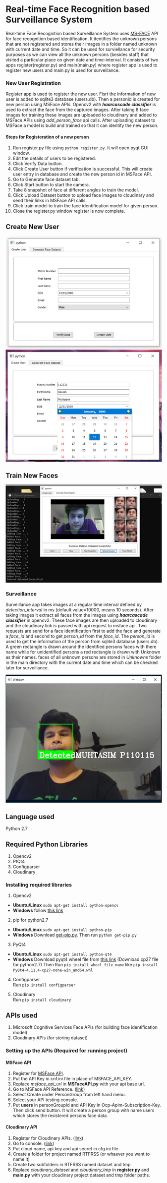 # Real-time Face Recognition based Surveillance System

Real-time Face Recognition based Surveillance System uses [MS-FACE](https://azure.microsoft.com/en-in/services/cognitive-services/face/) API for face recognition based identification. It itentifies the unknown persons that are not registered and stores their images in a folder named unknown with current date and time. So it can be used for surviellance for security purposes as we can view all the unknown persons (besides staff) that visited a particular place on given date and time-interval. It consists of two apps register(register.py) and main(main.py) where register app is used to register new users and main.py is used for surveillance.  

### New User Registration
Register app is used to register the new user. Fisrt the information of new user is added to sqlite3 database (users.db). Then a personid is created for new person using MSFace APIs. Opencv2 with ***haarcascade classifier*** is used to extract the face from the captured images. After taking 8 face images for training these images are uploaded to cloudinary and added to MSFace APIs using *add_person_face* api calls. After uploading dataset to MSFace a model is build and trained so that it can identify the new person.


#### Steps for Registeration of a new person
1. Run register.py file using ```python register.py```. It will open pyqt GUI window.
2. Edit the details of users to be registered.
3. Click Verify Data button.
4. Click Create User button if verification is successful. This will create user entry in database and create the new person id in MSFace API.
5. Go to Generate face dataset tab.
6. Click Start button to start the camera.
7. Take 8 snapshot of face at different angles to train the model.
8. Click Upload Dataset button to upload face images to cloudinary and send their links in MSFace API calls.
9. Click train model to train the face identification model for given person.
10. Close the register.py window register is now complete.

## Create New User
![register1](/5.png)
![register1](/3.png)

## Train New Faces
![register2](/1.png)


### Surveillance
Surveillance app takes images at a regular time interval defined by *detection_interval* in ms (default value=10000, means 10 seconds). After taking images it extract all faces from the images using ***haarcascade classifier***  in opencv2. These face images are then uploaded to cloudinary and the cloudinary link is passed with api request to msface api. Two requests are send for a face identification first to add the face and generate a *face_id* and second to get *person_id* from the *face_id*. The *person_id* is used to get the information of the person from sqlite3 database (users.db). A green rectangle is drawn around the identified persons faces with there name while for unidentified persons a red rectangle is drawn with Unknown as their names. faces of all unknown persons are stored in *Unknowns* folder in the main directory with the current date and time which can be checked later for surveillance.

![main1](/4.png)

 
## Language used

 Python 2.7

## Required Python Libraries
 1. Opencv2
 2. PtQt4
 4. Configparser
 5. Cloudinary
 
 ### Installing required libraries
 1. Opencv2
  * **Ubuntu/Linux** ```sudo apt-get install python-opencv```
  * **Windows** follow [this link](http://opencvpython.blogspot.in/2012/05/install-opencv-in-windows-for-python.html)
    
 2. pip for python2.7
  * **Ubuntu/Linux** ```sudo apt-get install python-pip```
  * **Windows** Download [get-pip.py](https://bootstrap.pypa.io/get-pip.py). Then run ```python get-pip.py```
 
 3. PyQt4
  * **Ubuntu/Linux** ```sudo apt-get install python-qt4``` 
  * **Windows**  Download pyqt4 wheel file from [this link](https://www.lfd.uci.edu/~gohlke/pythonlibs/#pyqt4) (Download cp27 file for python2.7) Then Run ```pip install wheel_file_name``` like ```pip install PyQt4-4.11.4-cp27-none-win_amd64.whl```
        
 4. Configparser <br/>
  Run ```pip install configparser```
    
 5. Cloudinary <br/>
  Run ```pip install cloudinary```
  
 
## APIs used
 1. Microsoft Cognitive Services Face APIs (for building face identification model)
 2. Cloudinary APIs (for storing dataset)
 
### Setting up the APIs (Required for running project)
#### MSFace API
 1. Register for [MSFace API](https://azure.microsoft.com/en-in/services/cognitive-services/face/).
 2. Put the API Key in cnf.ini file in place of MSFACE_API_KEY.
 3. Replace *msface_api_url* in **MSFaceAPI.py** with your api base url.
 4. Go to MSFace API Reference. ([link](https://westus.dev.cognitive.microsoft.com/docs/services/563879b61984550e40cbbe8d/operations/563879b61984550f30395236))
 5. Select Create under PersonGroup from left hand menu.
 6. Select your API testing console.
 7. Put **users** in personGroupId and API Key in Ocp-Apim-Subscription-Key. Then click send button. It will create a person group with name users which stores the resistered persons face data.
 
#### Cloudinary API
 1. Register for Cloudinary APIs. ([link](https://cloudinary.com/users/register/free))
 2. Go to console. ([link](https://cloudinary.com/console))
 3. Put cloud name, api key and api secret in cfg.ini file.
 4. Create a folder for project named RTFRSS (or whaever you want to name it)
 5. Create two subfolders in RTFRSS named dataset and tmp
 6. Replace *cloudinary_dataset* and *cloudinary_tmp* in **register.py** and **main.py** with your cloudinary project dataset and tmp folder paths.
 
